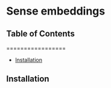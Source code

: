 # Sense embeddings

## Table of Contents
=================

   * [Installation](#installation)

## Installation
